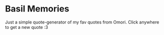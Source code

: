 # Basil Memories
Just a simple quote-generator of my fav quotes from Omori. Click anywhere to get a new quote :3